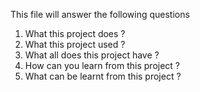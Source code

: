 This file will answer the following questions

1. What this project does ?
2. What this project used ?
3. What all does this project have ?
4. How can you learn from this project ?
5. What can be learnt from this project ? 
